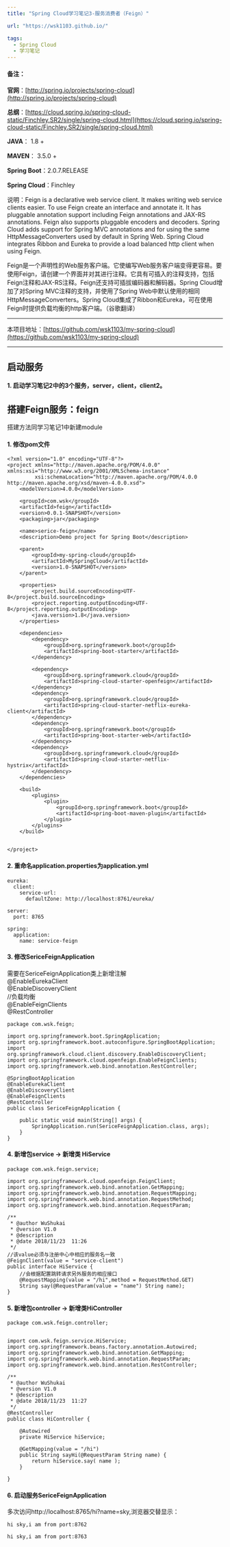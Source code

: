 ```yaml
---
title: "Spring Cloud学习笔记3-服务消费者（Feign）"

url: "https://wsk1103.github.io/"

tags:
  - Spring Cloud
  - 学习笔记
---
```


#### 备注：  
**官网**：[http://spring.io/projects/spring-cloud](http://spring.io/projects/spring-cloud)

**总纲**：[https://cloud.spring.io/spring-cloud-static/Finchley.SR2/single/spring-cloud.html](https://cloud.spring.io/spring-cloud-static/Finchley.SR2/single/spring-cloud.html)

**JAVA**： 1.8 +

**MAVEN**： 3.5.0 +

**Spring Boot**：2.0.7.RELEASE

**Spring Cloud**：Finchley

说明：Feign is a declarative web service client. It makes writing web service clients easier. To use Feign create an interface and annotate it. It has pluggable annotation support including Feign annotations and JAX-RS annotations. Feign also supports pluggable encoders and decoders. Spring Cloud adds support for Spring MVC annotations and for using the same HttpMessageConverters used by default in Spring Web. Spring Cloud integrates Ribbon and Eureka to provide a load balanced http client when using Feign.

Feign是一个声明性的Web服务客户端。它使编写Web服务客户端变得更容易。要使用Feign，请创建一个界面并对其进行注释。它具有可插入的注释支持，包括Feign注释和JAX-RS注释。Feign还支持可插拔编码器和解码器。Spring Cloud增加了对Spring MVC注释的支持，并使用了Spring Web中默认使用的相同HttpMessageConverters。Spring Cloud集成了Ribbon和Eureka，可在使用Feign时提供负载均衡的http客户端。（谷歌翻译）

---

本项目地址：[https://github.com/wsk1103/my-spring-cloud](https://github.com/wsk1103/my-spring-cloud)

---

## 启动服务
#### 1. 启动学习笔记2中的3个服务，server，client，client2。


## 搭建Feign服务：feign
搭建方法同学习笔记1中新建module
#### 1. 修改pom文件

```
<?xml version="1.0" encoding="UTF-8"?>
<project xmlns="http://maven.apache.org/POM/4.0.0" xmlns:xsi="http://www.w3.org/2001/XMLSchema-instance"
         xsi:schemaLocation="http://maven.apache.org/POM/4.0.0 http://maven.apache.org/xsd/maven-4.0.0.xsd">
    <modelVersion>4.0.0</modelVersion>

    <groupId>com.wsk</groupId>
    <artifactId>feign</artifactId>
    <version>0.0.1-SNAPSHOT</version>
    <packaging>jar</packaging>

    <name>serice-feign</name>
    <description>Demo project for Spring Boot</description>

    <parent>
        <groupId>my-spring-cloud</groupId>
        <artifactId>MySpringCloud</artifactId>
        <version>1.0-SNAPSHOT</version>
    </parent>

    <properties>
        <project.build.sourceEncoding>UTF-8</project.build.sourceEncoding>
        <project.reporting.outputEncoding>UTF-8</project.reporting.outputEncoding>
        <java.version>1.8</java.version>
    </properties>

    <dependencies>
        <dependency>
            <groupId>org.springframework.boot</groupId>
            <artifactId>spring-boot-starter</artifactId>
        </dependency>

        <dependency>
            <groupId>org.springframework.cloud</groupId>
            <artifactId>spring-cloud-starter-openfeign</artifactId>
        </dependency>
        <dependency>
            <groupId>org.springframework.cloud</groupId>
            <artifactId>spring-cloud-starter-netflix-eureka-client</artifactId>
        </dependency>
        <dependency>
            <groupId>org.springframework.boot</groupId>
            <artifactId>spring-boot-starter-web</artifactId>
        </dependency>
        <dependency>
            <groupId>org.springframework.cloud</groupId>
            <artifactId>spring-cloud-starter-netflix-hystrix</artifactId>
        </dependency>
    </dependencies>

    <build>
        <plugins>
            <plugin>
                <groupId>org.springframework.boot</groupId>
                <artifactId>spring-boot-maven-plugin</artifactId>
            </plugin>
        </plugins>
    </build>


</project>

```

#### 2. 重命名application.properties为application.yml 


```
eureka:
  client:
    service-url:
      defaultZone: http://localhost:8761/eureka/

server:
  port: 8765

spring:
  application:
    name: service-feign

```

#### 3. 修改SericeFeignApplication

需要在SericeFeignApplication类上新增注解  
@EnableEurekaClient  
@EnableDiscoveryClient  
//负载均衡  
@EnableFeignClients  
@RestController  



```
package com.wsk.feign;

import org.springframework.boot.SpringApplication;
import org.springframework.boot.autoconfigure.SpringBootApplication;
import org.springframework.cloud.client.discovery.EnableDiscoveryClient;
import org.springframework.cloud.openfeign.EnableFeignClients;
import org.springframework.web.bind.annotation.RestController;

@SpringBootApplication
@EnableEurekaClient
@EnableDiscoveryClient
@EnableFeignClients
@RestController
public class SericeFeignApplication {

    public static void main(String[] args) {
        SpringApplication.run(SericeFeignApplication.class, args);
    }
}

```


#### 4. 新增包service -> 新增类 HiService

```
package com.wsk.feign.service;

import org.springframework.cloud.openfeign.FeignClient;
import org.springframework.web.bind.annotation.GetMapping;
import org.springframework.web.bind.annotation.RequestMapping;
import org.springframework.web.bind.annotation.RequestMethod;
import org.springframework.web.bind.annotation.RequestParam;

/**
 * @author WuShukai
 * @version V1.0
 * @description
 * @date 2018/11/23  11:26
 */
//该value必须与注册中心中相应的服务名一致
@FeignClient(value = "service-client")
public interface HiService {
    //会根据配置跳转请求另外服务的相应接口
    @RequestMapping(value = "/hi",method = RequestMethod.GET)
    String say(@RequestParam(value = "name") String name);
}

```


#### 5. 新增包controller -> 新增类HiController

```
package com.wsk.feign.controller;


import com.wsk.feign.service.HiService;
import org.springframework.beans.factory.annotation.Autowired;
import org.springframework.web.bind.annotation.GetMapping;
import org.springframework.web.bind.annotation.RequestParam;
import org.springframework.web.bind.annotation.RestController;

/**
 * @author WuShukai
 * @version V1.0
 * @description
 * @date 2018/11/23  11:27
 */
@RestController
public class HiController {

    @Autowired
    private HiService hiService;

    @GetMapping(value = "/hi")
    public String sayHi(@RequestParam String name) {
        return hiService.say( name );
    }

}

```

#### 6. 启动服务SericeFeignApplication

多次访问http://localhost:8765/hi?name=sky,浏览器交替显示：  
```
hi sky,i am from port:8762

hi sky,i am from port:8763
```